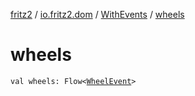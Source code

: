 [fritz2](../../index.md) / [io.fritz2.dom](../index.md) / [WithEvents](index.md) / [wheels](./wheels.md)

# wheels

`val wheels: Flow<`[`WheelEvent`](https://kotlinlang.org/api/latest/jvm/stdlib/org.w3c.dom.events/-wheel-event/index.html)`>`